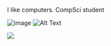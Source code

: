 I like computers. CompSci student

![image](https://github.com/Every2/Every2/assets/69174339/eb61622a-4541-48ba-8802-cec68ef75937)
![Alt Text](https://tenor.com/pt-BR/view/lain-typing-gif-22208370.gif)


<img src="https://github-readme-stats.vercel.app/api/top-langs/?username=Every2&layout=compact&theme=dracula" />



